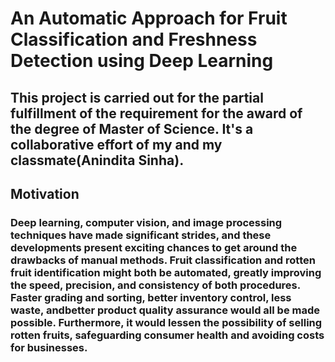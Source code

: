 # An Automatic Approach for Fruit Classification and Freshness Detection using Deep Learning

## This project is carried out for the partial fulfillment of the requirement for the award of the degree of Master of Science. It's a collaborative effort of my and my classmate(Anindita Sinha).

## Motivation

### Deep learning, computer vision, and image processing techniques have made significant strides, and these developments present exciting chances to get around the drawbacks of manual methods. Fruit classification and rotten fruit identification might both be automated, greatly improving the speed, precision, and consistency of both procedures. Faster grading and sorting, better inventory control, less waste, andbetter product quality assurance would all be made possible. Furthermore, it would lessen the possibility of selling rotten fruits, safeguarding consumer health and avoiding costs for businesses.
